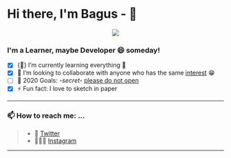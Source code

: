 <!--
**bagusrizkis/bagusrizkis** is a ✨ _special_ ✨ repository because its `README.md` (this file) appears on your GitHub profile.

Here are some ideas to get you started:

- 🔭 I’m currently working on ...
- 🌱 I’m currently learning ...
- 👯 I’m looking to collaborate on ...
- 🤔 I’m looking for help with ...
- 💬 Ask me about ...
- 📫 How to reach me: ...
- 😄 Pronouns: ...
- ⚡ Fun fact: ...


![helloWorld](https://user-images.githubusercontent.com/24768394/90315897-300d3500-df49-11ea-8efb-6ac2b44f1ea8.gif)
-->

# Hi there, I'm Bagus - 👋

<p align="center">
  <img src="https://user-images.githubusercontent.com/24768394/90315897-300d3500-df49-11ea-8efb-6ac2b44f1ea8.gif">
</p>

### I'm a Learner, maybe Developer 😄 someday!

- [x] {🌱} I’m currently learning everything 🤣
- [x] 👯 I’m looking to collaborate with anyone who has the same [interest](#) 😁
- [ ] 🥅 2020 Goals: *-secret-* [please do not open](http://blank.org/)
- [x] ⚡ Fun fact: I love to sketch in paper

---

### 📫 How to reach me: ...

> - 🐣 [Twitter](https://twitter.com/_brizki)
> - 👨🏻‍🦱 [Instagram](https://www.instagram.com/bagusrizki_s/)

---

